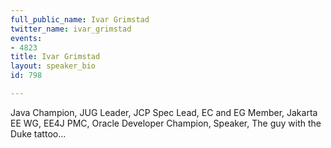 ```yaml
---
full_public_name: Ivar Grimstad
twitter_name: ivar_grimstad
events:
- 4823
title: Ivar Grimstad
layout: speaker_bio
id: 798

---
```

Java Champion, JUG Leader, JCP Spec Lead, EC and EG Member, Jakarta EE WG, EE4J PMC, Oracle Developer Champion, Speaker, The guy with the Duke tattoo...